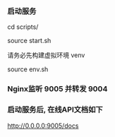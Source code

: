### 启动服务
cd scripts/ </n>

source start.sh </n>

请务必先构建虚拟环境 venv

source env.sh </n>

### Nginx监听 9005 并转发 9004

### 启动服务后, 在线API文档如下<br>
http://0.0.0.0:9005/docs <br>